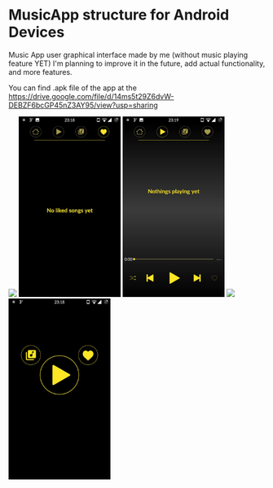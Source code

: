 # MusicApp structure for Android Devices

Music App user graphical interface made by me (without music playing feature YET) I'm planning to improve it 
in the future, add actual functionality, and more features.

You can find .apk file of the app at the https://drive.google.com/file/d/14ms5t29Z6dvW-DEBZF6bcGP45nZ3AY95/view?usp=sharing

<img src="https://raw.githubusercontent.com/orpuwupetup/MusicApp/master/Screenshots/Library.jpg.jpg" width=200> <img src="https://raw.githubusercontent.com/orpuwupetup/MusicApp/master/Screenshots/Favourites.jpg" width=200> <img src="https://raw.githubusercontent.com/orpuwupetup/MusicApp/master/Screenshots/Current.jpg" width=200> <img src="https://raw.githubusercontent.com/orpuwupetup/MusicApp/master/Screenshots/CurrentActive.jpg" width=200> <img src="https://raw.githubusercontent.com/orpuwupetup/MusicApp/master/Screenshots/Main.jpg" width=200>
